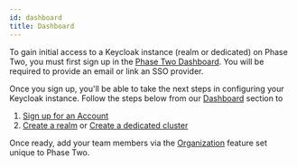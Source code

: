 ```yaml
---
id: dashboard
title: Dashboard
---
```


To gain initial access to a Keycloak instance (realm or dedicated) on Phase Two, you must first sign up in the [Phase Two Dashboard](https://dash.phasetwo.io). You will be required to provide an email or link an SSO provider.

Once you sign up, you'll be able to take the next steps in configuring your Keycloak instance. Follow the steps below from our [Dashboard](../self-service/index.md) section to

1. [Sign up for an Account](https://dash.phasetwo.io)
1. [Create a realm](../self-service/deployments.md) or [Create a dedicated cluster](../self-service/dedicated-clusters.md)

Once ready, add your team members via the [Organization](../self-service/your-organization.md) feature set unique to Phase Two.
